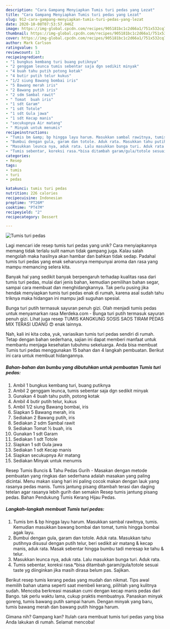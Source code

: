 ```yaml
---
description: "Cara Gampang Menyiapkan Tumis turi pedas yang Lezat"
title: "Cara Gampang Menyiapkan Tumis turi pedas yang Lezat"
slug: 912-cara-gampang-menyiapkan-tumis-turi-pedas-yang-lezat
date: 2020-10-08T07:53:57.046Z
image: https://img-global.cpcdn.com/recipes/905181bc1c2d66a1/751x532cq70/tumis-turi-pedas-foto-resep-utama.jpg
thumbnail: https://img-global.cpcdn.com/recipes/905181bc1c2d66a1/751x532cq70/tumis-turi-pedas-foto-resep-utama.jpg
cover: https://img-global.cpcdn.com/recipes/905181bc1c2d66a1/751x532cq70/tumis-turi-pedas-foto-resep-utama.jpg
author: Mark Carlson
ratingvalue: 5
reviewcount: 13
recipeingredient:
- "1 bungkus kembang turi buang putiknya"
- "2 genggam leunca tumis sebentar saja dgn sedikit minyak"
- "4 buah tahu putih potong kotak"
- "4 butir putih telur kukus"
- "1/2 siung Bawang bombai iris"
- "5 Bawang merah iris"
- "2 Bawang putih iris"
- "2 sdm Sambal rawit"
- " Tomat  buah iris"
- "1 sdt Garam"
- "1 sdt Totole"
- "1 sdt Gula jawa"
- "1 sdt Kecap manis"
- "secukupnya Air matang"
- " Minyak untuk menumis"
recipeinstructions:
- "Tumis bm &amp; bp hingga layu harum. Masukkan sambal rawitnya, tumis. Kemudian masukkan bawang bombai dan tomat, tumis hingga bombai agak layu."
- "Bumbui dengan gula, garam dan totole. Aduk rata. Masukkan tahu putihnya disusul dengan putih telur, beri sedikit air matang &amp; kecap manis, aduk rata. Masak sebentar hingga bumbu tadi meresap ke tahu &amp; telur."
- "Masukkan leunca nya, aduk rata. Lalu masukkan bunga turi. Aduk rata."
- "Tumis sebentar, koreksi rasa.*bisa ditambah garam/gula/totole sesuai taste yg diinginkan jika masih dirasa belum pas. Sajikan."
categories:
- Resep
tags:
- tumis
- turi
- pedas

katakunci: tumis turi pedas 
nutrition: 226 calories
recipecuisine: Indonesian
preptime: "PT26M"
cooktime: "PT47M"
recipeyield: "2"
recipecategory: Dessert

---
```



![Tumis turi pedas](https://img-global.cpcdn.com/recipes/905181bc1c2d66a1/751x532cq70/tumis-turi-pedas-foto-resep-utama.jpg)

Lagi mencari ide resep tumis turi pedas yang unik? Cara menyiapkannya memang tidak terlalu sulit namun tidak gampang juga. Kalau salah mengolah maka hasilnya akan hambar dan bahkan tidak sedap. Padahal tumis turi pedas yang enak seharusnya mempunyai aroma dan rasa yang mampu memancing selera kita.

Banyak hal yang sedikit banyak berpengaruh terhadap kualitas rasa dari tumis turi pedas, mulai dari jenis bahan, kemudian pemilihan bahan segar, sampai cara membuat dan menghidangkannya. Tak perlu pusing jika hendak menyiapkan tumis turi pedas enak di rumah, karena asal sudah tahu triknya maka hidangan ini mampu jadi suguhan spesial.

Bunga turi putih termasuk sayuran penuh gizi. Olah menjadi tumis pedas untuk menyamarkan rasa Merdeka.com - Bunga turi putih termasuk sayuran penuh gizi. Lihat juga resep TUMIS KANGKUNG SOSIS SAOS TIRAM PEDAS MIX TERASI UDANG 😍 enak lainnya.


Nah, kali ini kita coba, yuk, variasikan tumis turi pedas sendiri di rumah. Tetap dengan bahan sederhana, sajian ini dapat memberi manfaat untuk membantu menjaga kesehatan tubuhmu sekeluarga. Anda bisa membuat Tumis turi pedas menggunakan 15 bahan dan 4 langkah pembuatan. Berikut ini cara untuk membuat hidangannya.

<!--inarticleads1-->

##### Bahan-bahan dan bumbu yang dibutuhkan untuk pembuatan Tumis turi pedas:

1. Ambil 1 bungkus kembang turi, buang putiknya
1. Ambil 2 genggam leunca, tumis sebentar saja dgn sedikit minyak
1. Gunakan 4 buah tahu putih, potong kotak
1. Ambil 4 butir putih telur, kukus
1. Ambil 1/2 siung Bawang bombai, iris
1. Siapkan 5 Bawang merah, iris
1. Sediakan 2 Bawang putih, iris
1. Sediakan 2 sdm Sambal rawit
1. Sediakan  Tomat ½ buah, iris
1. Gunakan 1 sdt Garam
1. Sediakan 1 sdt Totole
1. Siapkan 1 sdt Gula jawa
1. Sediakan 1 sdt Kecap manis
1. Siapkan secukupnya Air matang
1. Sediakan  Minyak untuk menumis


Resep Tumis Buncis &amp; Tahu Pedas Gurih - Masakan dengan metode pembuatan yang ringkas dan sederhana adalah masakan yang paling dicintai. Menu makan siang hari ini paling cocok makan dengan lauk yang rasanya pedas manis. Tumis jantung pisang ditambah terasi dan daging tetelan agar rasanya lebih gurih dan semakin Resep tumis jantung pisang pedas. Bahan Pendukung Tumis Kerang Hijau Pedas. 

<!--inarticleads2-->

##### Langkah-langkah membuat Tumis turi pedas:

1. Tumis bm &amp; bp hingga layu harum. Masukkan sambal rawitnya, tumis. Kemudian masukkan bawang bombai dan tomat, tumis hingga bombai agak layu.
1. Bumbui dengan gula, garam dan totole. Aduk rata. Masukkan tahu putihnya disusul dengan putih telur, beri sedikit air matang &amp; kecap manis, aduk rata. Masak sebentar hingga bumbu tadi meresap ke tahu &amp; telur.
1. Masukkan leunca nya, aduk rata. Lalu masukkan bunga turi. Aduk rata.
1. Tumis sebentar, koreksi rasa.*bisa ditambah garam/gula/totole sesuai taste yg diinginkan jika masih dirasa belum pas. Sajikan.


Berikut resep tumis kerang pedas yang mudah dan nikmat. Tips awal memilih bahan utama seperti saat membeli kerang, pilihlah yang kulitnya sudah. Mencoba berkreasi masakan cumi dengan kecap manis pedas dari Bango. tak perlu waktu lama, cukup praktis membuatnya. Panaskan minyak goreng, tumis bawang putih sampai harum. Dengan minyak yang baru, tumis bawang merah dan bawang putih hingga harum. 

Gimana nih? Gampang kan? Itulah cara membuat tumis turi pedas yang bisa Anda lakukan di rumah. Selamat mencoba!
